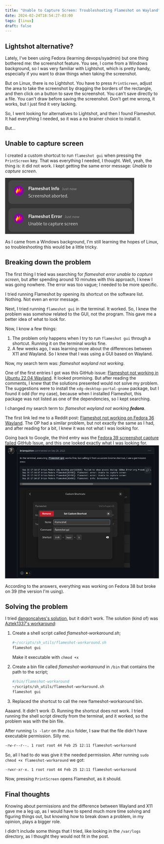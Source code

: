 ```yaml
---
title: "Unable to Capture Screen: Troubleshooting Flameshot on Wayland"
date: 2024-02-24T18:54:27-03:00
tags: [linux]
draft: false
---
```


## Lightshot alternative?

Lately, I've been using Fedora (learning devops/syadmin) but one thing bothered me: the screenshot feature. You see, I come from a Windows background, so I was very familiar with Lightshot, which is pretty handy, especially if you want to draw things when taking the screenshot.

But on Linux, there is no Lightshot. You have to press `PrintScreen`, adjust the area to take the screenshot by dragging the borders of the rectangle, and then click on a button to save the screenshot. You can't save directly to a file. You can't draw before saving the screenshot. Don't get me wrong, it works, but I just find it very lacking.

So, I went looking for alternatives to Lightshot, and then I found Flameshot. It had everything I needed, so it was a no brainer choice to install it.

But...

## Unable to capture screen

I created a custom shortcut to run `flameshot gui` when pressing the `PrintScreen` key. That was everything I needed, I thought. Well, yeah, the thing is: it did not work. I kept getting the same error message: _Unable to capture screen_.

![Flameshot error](./images/flameshot-error.jpg)

As I came from a Windows background, I'm still learning the hopes of Linux, so troubleshooting this would be a little tricky.

## Breaking down the problem

The first thing I tried was searching for _flameshot error unable to capture screen_, but after spending around 10 minutes with this approach, I knew I was going nowhere. The error was too vague; I needed to be more specific.

I tried running Flameshot by opening its shortcut on the software list. Nothing. Not even an error message.

Next, I tried running `flameshot gui` in the terminal. It worked. So, I knew the problem was somehow related to the GUI, not the program. This gave me a better idea of what to look for.

Now, I know a few things:

1. The problem only happens when I try to run `flameshot gui` through a shortcut. Running it on the terminal works fine.
2. A few weeks ago, I was learning more about the differences between X11 and Wayland. So I knew that I was using a GUI based on Wayland.

Now, my search term was: _flameshot wayland not working_.

One of the first entries I got was this GitHub issue: [Flameshot not working in Ubuntu 22.04 Wayland](https://github.com/flameshot-org/flameshot/issues/2659). It looked promising. But after reading the comments, I knew that the solutions presented would not solve my problem. The suggestions were to install the `xdg-desktop-portal-gnome` package, but I found it odd (for my case), because when I installed Flameshot, this package was not listed as one of the dependencies, so I kept searching.

I changed my search term to: _flameshot wayland not working **fedora**_.

The first link led me to a Reddit post: [Flameshot not working on Fedora 36 Wayland](https://www.reddit.com/r/Fedora/comments/vnxkgc/). The OP had a similar problem, but not exactly the same as I had, and after reading for a bit, I knew it was not what I was looking for.

Going back to Google, the third entry was the [Fedora 39 screenshot capture failed](https://github.com/flameshot-org/flameshot/issues/3340) GitHub Issue, and this one looked exactly what I was looking for.
![Alt text](images/image-1.png)

According to the answers, everything was working on Fedora 38 but broke on 39 (the version I'm using).

## Solving the problem

I tried [dangoncalves's solution](https://github.com/flameshot-org/flameshot/issues/3340#issuecomment-1916974573), but it didn't work. The solution (kind of) was [Aztek1337's workaround](https://github.com/flameshot-org/flameshot/issues/3340#issuecomment-1869798556):

1. Create a shell script called _flameshot-workaround.sh_;

   ```sh
   #~/scripts/sh_utils/flameshot-workaround.sh
   flameshot gui
   ```

   Make it executable with `chmod +x`

2. Create a bin file called _flameshot-workaround_ in `/bin` that contains the path to the script;

   ```sh
   #/bin/flameshot-workaround
   ~/scripts/sh_utils/flameshot-workaround.sh
   flameshot gui
   ```

3. Replaced the shortcut to call the new flameshot-workaround bin.

Aaaand. It didn't work :D. Running the shortcut does not work. I tried running the shell script directly from the terminal, and it worked, so the problem was with the bin file.

After running `ls -latr` on the `/bin` folder, I saw that the file didn't have executable permission. Silly me.

```sh
-rw-r--r--. 1 root root 44 Feb 25 12:11 flameshot-workaround
```

So, all I had to do was give it the needed permission. After running `sudo chmod +x flameshot-workaround` we got:

```sh
-rwxr-xr-x. 1 root root 44 Feb 25 12:11 flameshot-workaround
```

Now, pressing `PrintScreen` opens Flameshot, as it should.

## Final thoughts

Knowing about permissions and the difference between Wayland and X11 gave me a leg up, as I would have to spend much more time solving and figuring things out, but knowing how to break down a problem, in my opinion, plays a bigger role.

I didn't include some things that I tried, like looking in the `/var/logs` directory, as I thought they would not fit in the post.
